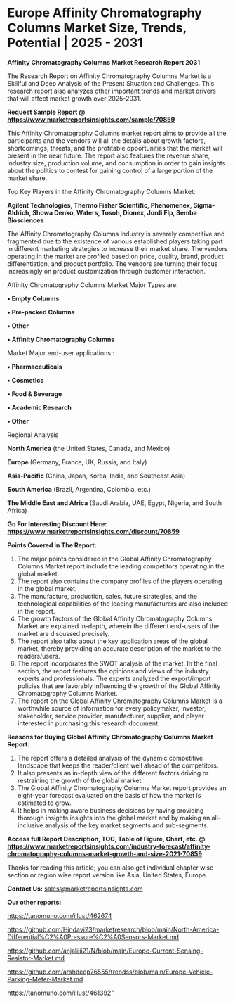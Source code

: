 # Europe Affinity Chromatography Columns Market Size, Trends, Potential | 2025 - 2031

<strong>Affinity Chromatography Columns Market Research Report 2031</strong>

The Research Report on Affinity Chromatography Columns Market is a Skillful and Deep Analysis of the Present Situation and Challenges. This research report also analyzes other important trends and market drivers that will affect market growth over 2025-2031.

<strong>Request Sample Report @ <a href=https://www.marketreportsinsights.com/sample/70859>https://www.marketreportsinsights.com/sample/70859</a></strong>

This Affinity Chromatography Columns market report aims to provide all the participants and the vendors will all the details about growth factors, shortcomings, threats, and the profitable opportunities that the market will present in the near future. The report also features the revenue share, industry size, production volume, and consumption in order to gain insights about the politics to contest for gaining control of a large portion of the market share.

Top Key Players in the Affinity Chromatography Columns Market:

<strong>Agilent Technologies, Thermo Fisher Scientific, Phenomenex, Sigma-Aldrich, Showa Denko, Waters, Tosoh, Dionex, Jordi Flp, Semba Biosciences</strong>

The Affinity Chromatography Columns Industry is severely competitive and fragmented due to the existence of various established players taking part in different marketing strategies to increase their market share. The vendors operating in the market are profiled based on price, quality, brand, product differentiation, and product portfolio. The vendors are turning their focus increasingly on product customization through customer interaction.

Affinity Chromatography Columns Market Major Types are:

<strong>• Empty Columns

• Pre-packed Columns

• Other

• Affinity Chromatography Columns</strong>

Market Major end-user applications :

<strong>• Pharmaceuticals

• Cosmetics

• Food & Beverage

• Academic Research

• Other</strong>

Regional Analysis

</u><strong><b>North America</b></strong> (the United States, Canada, and Mexico)

<strong><b>Europe </b></strong>(Germany, France, UK, Russia, and Italy)

<strong><b>Asia-Pacific</b></strong> (China, Japan, Korea, India, and Southeast Asia)

<strong><b>South America</b></strong> (Brazil, Argentina, Colombia, etc.)

<strong><b>The Middle East and Africa</b></strong> (Saudi Arabia, UAE, Egypt, Nigeria, and South Africa)

<strong>Go For Interesting Discount Here: <a href=https://www.marketreportsinsights.com/discount/70859>https://www.marketreportsinsights.com/discount/70859</a></strong>

<strong>Points Covered in The Report:</strong>
<ol>
  <li>The major points considered in the Global Affinity Chromatography Columns Market report include the leading competitors operating in the global market.</li>
  <li>The report also contains the company profiles of the players operating in the global market.</li>
  <li>The manufacture, production, sales, future strategies, and the technological capabilities of the leading manufacturers are also included in the report.</li>
  <li>The growth factors of the Global Affinity Chromatography Columns Market are explained in-depth, wherein the different end-users of the market are discussed precisely.</li>
  <li>The report also talks about the key application areas of the global market, thereby providing an accurate description of the market to the readers/users.</li>
  <li>The report incorporates the SWOT analysis of the market. In the final section, the report features the opinions and views of the industry experts and professionals. The experts analyzed the export/import policies that are favorably influencing the growth of the Global Affinity Chromatography Columns Market.</li>
  <li>The report on the Global Affinity Chromatography Columns Market is a worthwhile source of information for every policymaker, investor, stakeholder, service provider, manufacturer, supplier, and player interested in purchasing this research document.</li>
</ol>
<strong>Reasons for Buying Global Affinity Chromatography Columns Market Report:</strong>

<ol>
  <li>The report offers a detailed analysis of the dynamic competitive landscape that keeps the reader/client well ahead of the competitors.</li>
  <li>It also presents an in-depth view of the different factors driving or restraining the growth of the global market.</li>
  <li>The Global Affinity Chromatography Columns Market report provides an eight-year forecast evaluated on the basis of how the market is estimated to grow.</li>
  <li>It helps in making aware business decisions by having providing thorough insights insights into the global market and by making an all-inclusive analysis of the key market segments and sub-segments.</li>
</ol>
<strong>Access full Report Description, TOC, Table of Figure, Chart, etc. @ <a href=https://www.marketreportsinsights.com/industry-forecast/affinity-chromatography-columns-market-growth-and-size-2021-70859>https://www.marketreportsinsights.com/industry-forecast/affinity-chromatography-columns-market-growth-and-size-2021-70859</a></strong>


Thanks for reading this article; you can also get individual chapter wise section or region wise report version like Asia, United States, Europe.

<strong>Contact Us:</strong>
sales@marketreportsinsights.com

<strong>Our other reports:</strong>

<a href=https://tanomuno.com/illust/462674>https://tanomuno.com/illust/462674</a>

<a href=https://github.com/Hindavi23/marketresearch/blob/main/North-America-Differential%C2%A0Pressure%C2%A0Sensors-Market.md>https://github.com/Hindavi23/marketresearch/blob/main/North-America-Differential%C2%A0Pressure%C2%A0Sensors-Market.md</a>

<a href=https://github.com/anjaliiii21/N/blob/main/Europe-Current-Sensing-Resistor-Market.md>https://github.com/anjaliiii21/N/blob/main/Europe-Current-Sensing-Resistor-Market.md</a>

<a href=https://github.com/arshdeep76555/trendss/blob/main/Europe-Vehicle-Parking-Meter-Market.md>https://github.com/arshdeep76555/trendss/blob/main/Europe-Vehicle-Parking-Meter-Market.md</a>

<a href=https://tanomuno.com/illust/461392>https://tanomuno.com/illust/461392</a>"
